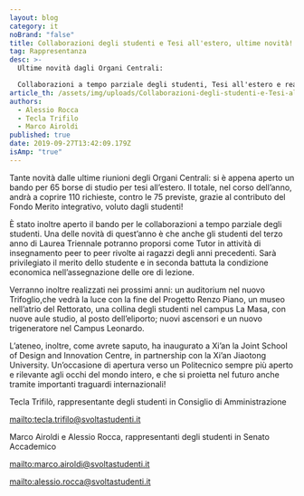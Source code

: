 ```yaml
---
layout: blog
category: it
noBrand: "false"
title: Collaborazioni degli studenti e Tesi all'estero, ultime novità!
tag: Rappresentanza
desc: >-
  Ultime novità dagli Organi Centrali:

  Collaborazioni a tempo parziale degli studenti, Tesi all'estero e realizzazione dell'auditorium nel nuovo Trifoglio.
article_th: /assets/img/uploads/Collaborazioni-degli-studenti-e-Tesi-all_estero-le-ultime-novità-dagli-Organi-Centrali.jpg
authors:
  - Alessio Rocca
  - Tecla Trifilo
  - Marco Airoldi
published: true
date: 2019-09-27T13:42:09.179Z
isAmp: "true"
---
```

Tante novità dalle ultime riunioni degli Organi Centrali: si è appena aperto un bando per 65 borse di studio per tesi all’estero. Il totale, nel corso dell’anno, andrà a coprire 110 richieste, contro le 75 previste, grazie al contributo del Fondo Merito integrativo, voluto dagli studenti!



È stato inoltre aperto il bando per le collaborazioni a tempo parziale degli studenti. Una delle novità di quest’anno è che anche gli studenti del terzo anno di Laurea Triennale potranno proporsi come Tutor in attività di insegnamento peer to peer rivolte ai ragazzi degli anni precedenti. Sarà privilegiato il merito dello studente e in seconda battuta la condizione economica nell’assegnazione delle ore di lezione.



Verranno inoltre realizzati nei prossimi anni: un auditorium nel nuovo Trifoglio,che vedrà la luce con la fine del Progetto Renzo Piano, un museo nell’atrio del Rettorato, una collina degli studenti nel campus La Masa, con nuove aule studio, al posto dell’eliporto; nuovi ascensori e un nuovo trigeneratore nel Campus Leonardo.



L’ateneo, inoltre, come avrete saputo, ha inaugurato a Xi’an la Joint School of Design and Innovation Centre, in partnership con la Xi’an Jiaotong University. Un’occasione di apertura verso un Politecnico sempre più aperto e rilevante agli occhi del mondo intero, e che si proietta nel futuro anche tramite importanti traguardi internazionali!



 



Tecla Trifilò, rappresentante degli studenti in Consiglio di Amministrazione



<mailto:tecla.trifilo@svoltastudenti.it>



Marco Airoldi e Alessio Rocca, rappresentanti degli studenti in Senato Accademico



<mailto:marco.airoldi@svoltastudenti.it>



<mailto:alessio.rocca@svoltastudenti.it>
